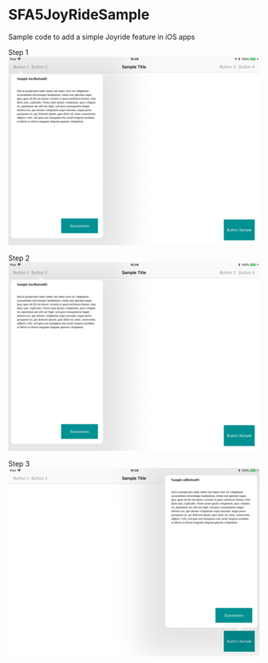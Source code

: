 # SFA5JoyRideSample
Sample code to add a simple Joyride feature in iOS apps

Step 1
![image](Screenshots/IMG_0969.PNG)

Step 2
![image](Screenshots/IMG_0970.PNG)

Step 3
![image](Screenshots/IMG_0971.PNG)
